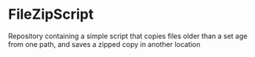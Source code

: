 # FileZipScript
Repository containing a simple script that copies files older than a set age from one path, and saves a zipped copy in another location
